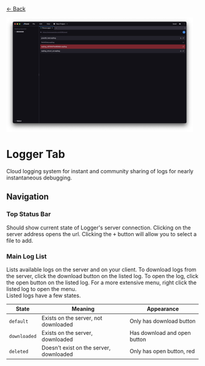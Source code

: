 <a href="../MAIN.md" class="back">← Back</a>

<img src="./logger.png" height="300px">

# Logger Tab

Cloud logging system for instant and community sharing of logs for nearly instantaneous debugging.

## Navigation

### Top Status Bar
Should show current state of Logger's server connection. Clicking on the server address opens the url. Clicking the <kbd>+</kbd> button will allow you to select a file to add.

### Main Log List
Lists available logs on the server and on your client. To download logs from the server, click the download button on the listed log. To open the log, click the open button on the listed log. For a more extensive menu, right click the listed log to open the menu.  
Listed logs have a few states.

| State        | Meaning                                 | Appearance                   |
| ------------ | --------------------------------------- | ---------------------------- |
| `default`    | Exists on the server, not downloaded    | Only has download button     |
| `downloaded` | Exists on the server, downloaded        | Has download and open button |
| `deleted`    | Doesn't exist on the server, downloaded | Only has open button, red    |
